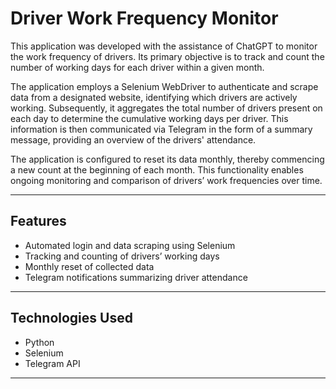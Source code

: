 # Driver Work Frequency Monitor

This application was developed with the assistance of ChatGPT to monitor the work frequency of drivers. Its primary objective is to track and count the number of working days for each driver within a given month.

The application employs a Selenium WebDriver to authenticate and scrape data from a designated website, identifying which drivers are actively working. Subsequently, it aggregates the total number of drivers present on each day to determine the cumulative working days per driver. This information is then communicated via Telegram in the form of a summary message, providing an overview of the drivers' attendance.

The application is configured to reset its data monthly, thereby commencing a new count at the beginning of each month. This functionality enables ongoing monitoring and comparison of drivers’ work frequencies over time.

---

## Features

- Automated login and data scraping using Selenium
- Tracking and counting of drivers’ working days
- Monthly reset of collected data
- Telegram notifications summarizing driver attendance

---

## Technologies Used

- Python
- Selenium
- Telegram API

---
